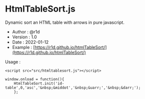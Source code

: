 # HtmlTableSort.js
Dynamic sort an HTML table with arrows in pure javascript.

- Author  : @r1d
- Version : 1.0 
- Date    : 2022-01-12
- Example : [https://r1d.github.io/htmlTableSort/](https://r1d.github.io/htmlTableSort/)

Usage : 

```
<script src="src/htmltablesort.js"></script>

window.onload = function(){
    HtmlTableSort.init('id-table',0,'asc','&nbsp;&middot','&nbsp;&uarr;','&nbsp;&darr;');
    };
```